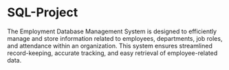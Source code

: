# SQL-Project
The Employment Database Management System is designed to efficiently manage and store information related to employees, departments, job roles, and attendance within an organization. This system ensures streamlined record-keeping, accurate tracking, and easy retrieval of employee-related data.
